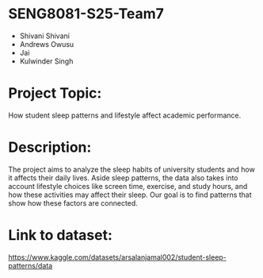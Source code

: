 # SENG8081-S25-Team7
- Shivani Shivani
- Andrews Owusu
- Jai
- Kulwinder Singh


# Project Topic:
How student sleep patterns and lifestyle affect academic performance.


# Description:
The project aims to analyze the sleep habits of university students and how it affects their daily lives. 
Aside sleep patterns, the data also takes into account lifestyle choices like screen time, exercise, and study hours, and how these activities may affect their sleep. 
Our goal is to find patterns that show how these factors are connected.

# Link to dataset:
https://www.kaggle.com/datasets/arsalanjamal002/student-sleep-patterns/data

